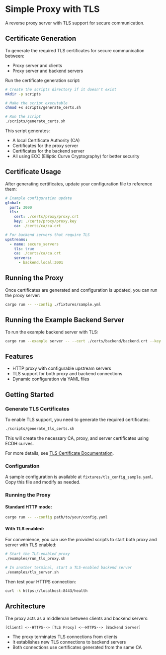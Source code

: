 # Simple Proxy with TLS

A reverse proxy server with TLS support for secure communication.

## Certificate Generation

To generate the required TLS certificates for secure communication between:
- Proxy server and clients
- Proxy server and backend servers

Run the certificate generation script:

```bash
# Create the scripts directory if it doesn't exist
mkdir -p scripts

# Make the script executable
chmod +x scripts/generate_certs.sh

# Run the script
./scripts/generate_certs.sh
```

This script generates:
- A local Certificate Authority (CA)
- Certificates for the proxy server
- Certificates for the backend server
- All using ECC (Elliptic Curve Cryptography) for better security

## Certificate Usage

After generating certificates, update your configuration file to reference them:

```yaml
# Example configuration update
global:
  port: 3000
  tls:
    cert: ./certs/proxy/proxy.crt
    key: ./certs/proxy/proxy.key
    ca: ./certs/ca/ca.crt

# For backend servers that require TLS
upstreams:
  - name: secure_servers
    tls: true
    ca: ./certs/ca/ca.crt
    servers:
      - backend.local:3001
```

## Running the Proxy

Once certificates are generated and configuration is updated, you can run the proxy server:

```bash
cargo run -- --config ./fixtures/sample.yml
```

## Running the Example Backend Server

To run the example backend server with TLS:

```bash
cargo run --example server -- --cert ./certs/backend/backend.crt --key ./certs/backend/backend.key
```

## Features

- HTTP proxy with configurable upstream servers
- TLS support for both proxy and backend connections
- Dynamic configuration via YAML files

## Getting Started

### Generate TLS Certificates

To enable TLS support, you need to generate the required certificates:

```bash
./scripts/generate_tls_certs.sh
```

This will create the necessary CA, proxy, and server certificates using ECDH curves.

For more details, see [TLS Certificate Documentation](docs/tls_certificates.md).

### Configuration

A sample configuration is available at `fixtures/tls_config_sample.yaml`. Copy this file and modify as needed.

### Running the Proxy

#### Standard HTTP mode:

```bash
cargo run -- --config path/to/your/config.yaml
```

#### With TLS enabled:

For convenience, you can use the provided scripts to start both proxy and server with TLS enabled:

```bash
# Start the TLS-enabled proxy
./examples/run_tls_proxy.sh

# In another terminal, start a TLS-enabled backend server
./examples/tls_server.sh
```

Then test your HTTPS connection:

```bash
curl -k https://localhost:8443/health
```

## Architecture

The proxy acts as a middleman between clients and backend servers:

```
[Client] <--HTTPS--> [TLS Proxy] <--HTTPS--> [Backend Server]
```

- The proxy terminates TLS connections from clients
- It establishes new TLS connections to backend servers
- Both connections use certificates generated from the same CA

